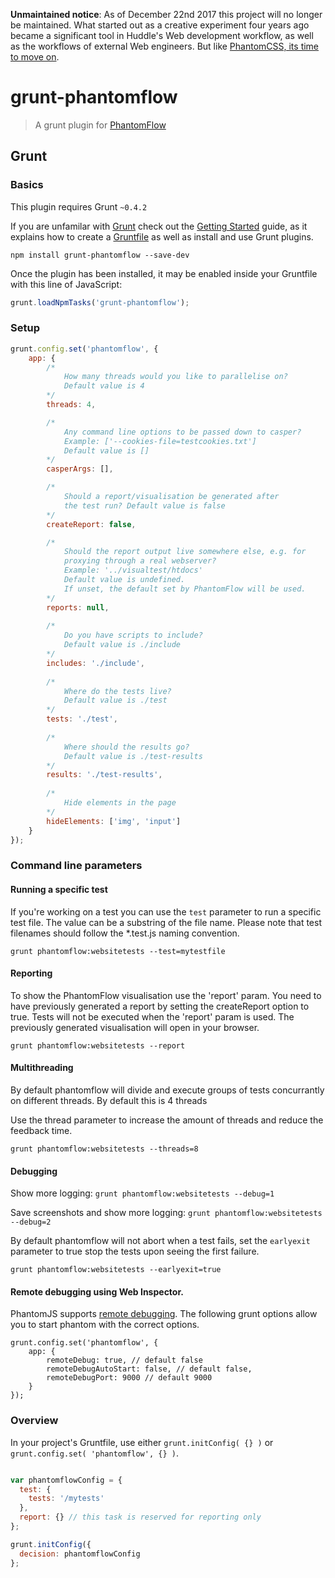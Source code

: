 **Unmaintained notice**: As of December 22nd 2017 this project will no longer be maintained. What started out as a creative experiment four years ago became a significant tool in Huddle's Web development workflow, as well as the workflows of external Web engineers.  But like [PhantomCSS, its time to move on](https://github.com/Huddle/PhantomCSS#why-is-this-project-no-longer-maintained).

# grunt-phantomflow

> A grunt plugin for [PhantomFlow](https://github.com/Huddle/PhantomFlow)

## Grunt

### Basics

This plugin requires Grunt `~0.4.2`

If you are unfamilar with [Grunt](http://gruntjs.com/) check out the [Getting Started](http://gruntjs.com/getting-started) guide, as it explains how to create a [Gruntfile](http://gruntjs.com/sample-gruntfile) as well as install and use Grunt plugins.

```shell
npm install grunt-phantomflow --save-dev
```

Once the plugin has been installed, it may be enabled inside your Gruntfile with this line of JavaScript:

```js
grunt.loadNpmTasks('grunt-phantomflow');
```

### Setup


```js
grunt.config.set('phantomflow', {
	app: {
		/*
			How many threads would you like to parallelise on?
			Default value is 4
		*/
		threads: 4,

		/*
			Any command line options to be passed down to casper?
			Example: ['--cookies-file=testcookies.txt']
			Default value is []
		*/
		casperArgs: [],

		/*
			Should a report/visualisation be generated after
			the test run? Default value is false
		*/
		createReport: false,

		/*
			Should the report output live somewhere else, e.g. for
			proxying through a real webserver?
			Example: '../visualtest/htdocs'
			Default value is undefined.
			If unset, the default set by PhantomFlow will be used.
		*/
		reports: null,
		
		/*
			Do you have scripts to include?
			Default value is ./include
		*/
		includes: './include',
		
		/*
			Where do the tests live?
			Default value is ./test
		*/
		tests: './test',
		
		/*
			Where should the results go?
			Default value is ./test-results
		*/
		results: './test-results',
		
		/*
			Hide elements in the page
		*/
		hideElements: ['img', 'input']
	}
});
```

### Command line parameters

#### Running a specific test

If you're working on a test you can use the `test` parameter to run a specific test file. The value can be a substring of the file name. Please note that test filenames should follow the *.test.js naming convention.

`grunt phantomflow:websitetests --test=mytestfile`

#### Reporting

To show the PhantomFlow visualisation use the 'report' param. You need to have previously generated a report by setting the createReport option to true. Tests will not be executed when the 'report' param is used. The previously generated visualisation will open in your browser.

`grunt phantomflow:websitetests --report`

#### Multithreading

By default phantomflow will divide and execute groups of tests concurrantly on different threads.  By default this is 4 threads

Use the thread parameter to increase the amount of threads and reduce the feedback time.

`grunt phantomflow:websitetests --threads=8`

#### Debugging

Show more logging: `grunt phantomflow:websitetests --debug=1`

Save screenshots and show more logging: `grunt phantomflow:websitetests --debug=2`

By default phantomflow will not abort when a test fails, set the `earlyexit` parameter to true stop the tests upon seeing the first failure.

`grunt phantomflow:websitetests --earlyexit=true`

#### Remote debugging using Web Inspector.

PhantomJS supports [remote debugging](https://github.com/ariya/phantomjs/wiki/Troubleshooting#remote-debugging). The following grunt options allow you to start phantom with the correct options.

```
grunt.config.set('phantomflow', {
	app: {
		remoteDebug: true, // default false
		remoteDebugAutoStart: false, // default false,
		remoteDebugPort: 9000 // default 9000
	}
});
```

### Overview
In your project's Gruntfile, use either `grunt.initConfig( {} )` or `grunt.config.set( 'phantomflow', {} )`.

```js

var phantomflowConfig = {
  test: {
    tests: '/mytests'
  },
  report: {} // this task is reserved for reporting only
};

grunt.initConfig({
  decision: phantomflowConfig
};
```
